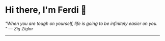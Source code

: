 <h1>Hi there, I'm Ferdi 👋</h1>

<p><em>
  "When you are tough on yourself, life is going to be infinitely easier on you.  " — Zig Ziglar
</em></p>

---
